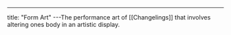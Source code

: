 ---
title: "Form Art"
---The performance art of [[Changelings]] that involves altering ones body in an artistic display.